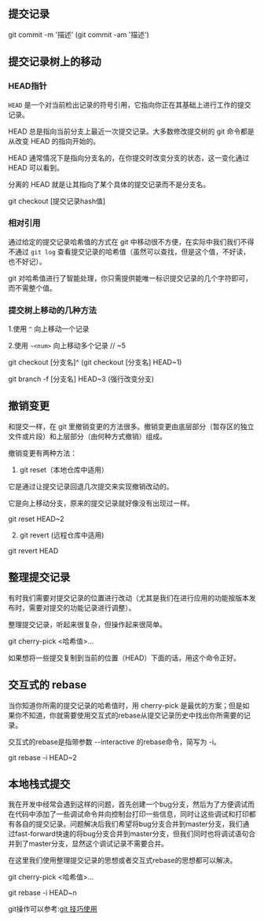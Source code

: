 ## 提交记录

git commit -m '描述' (git commit -am '描述')

## 提交记录树上的移动

### HEAD指针

`HEAD` 是一个对当前检出记录的符号引用，它指向你正在其基础上进行工作的提交记录。

HEAD 总是指向当前分支上最近一次提交记录。大多数修改提交树的 git 命令都是从改变 HEAD 的指向开始的。

HEAD 通常情况下是指向分支名的，在你提交时改变分支的状态，这一变化通过 HEAD 可以看到。

分离的 HEAD 就是让其指向了某个具体的提交记录而不是分支名。

git checkout [提交记录hash值]


### 相对引用

通过给定的提交记录哈希值的方式在 git 中移动很不方便，在实际中我们我们不得不通过 `git log` 查看提交记录的哈希值（虽然可以查找，但是这个值，不好读，也不好记）。

git 对哈希值进行了智能处理，你只需提供能唯一标识提交记录的几个字符即可，而不需整个值。

### 提交树上移动的几种方法

1.使用 `^` 向上移动一个记录

2.使用 `~<num>` 向上移动多个记录 // ~5

git checkout [分支名]^ (git checkout [分支名] HEAD~1)

git branch -f [分支名] HEAD~3 (强行改变分支)

## 撤销变更

和提交一样，在 git 里撤销变更的方法很多。撤销变更由底层部分（暂存区的独立文件或片段）和上层部分（由何种方式撤销）组成。

撤销变更有两种方法：

1. git reset（本地仓库中适用）

它是通过让提交记录回退几次提交来实现撤销改动的。

它是向上移动分支，原来的提交记录就好像没有出现过一样。

git reset HEAD~2

2. git revert (远程仓库中适用)

git revert HEAD


## 整理提交记录

有时我们需要对提交记录的位置进行改动（尤其是我们在进行应用的功能按版本发布时，需要对提交的功能记录进行调整）。

整理提交记录，听起来很复杂，但操作起来很简单。

git cherry-pick <哈希值>...

如果想将一些提交复制到当前的位置（HEAD）下面的话，用这个命令正好。


## 交互式的 rebase

当你知道你所需的提交记录的哈希值时，用 cherry-pick 是最优的方案；但是如果你不知道，你就需要使用交互式的rebase从提交记录历史中找出你所需要的记录。

交互式的rebase是指带参数 --interactive 的rebase命令，简写为 -i。

git rebase -i HEAD~2

## 本地栈式提交

我在开发中经常会遇到这样的问题，首先创建一个bug分支，然后为了方便调试而在代码中添加了一些调试命令并向控制台打印一些信息，同时让这些调试和打印都有各自的提交记录。问题解决后我们希望将bug分支合并到master分支，我们通过fast-forward快速的将bug分支合并到master分支，但我们同时也将调试语句合并到了master分支，显然这个调试记录不需要合并。

在这里我们使用整理提交记录的思想或者交互式rebase的思想都可以解决。

git cherry-pick <哈希值>...

git rebase -i HEAD~n

git操作可以参考:[git 技巧使用](https://github.com/lvzhenbang/article/blob/master/git/git-skills.md)
